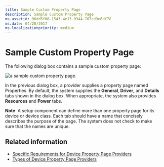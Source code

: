 ```yaml
---
title: Sample Custom Property Page
description: Sample Custom Property Page
ms.assetid: 96dd5f08-1543-4e13-9344-767cd9e6df78
ms.date: 04/20/2017
ms.localizationpriority: medium
---
```


# Sample Custom Property Page


The following dialog box contains a sample custom property page:

![a sample custom property page.](images/sampprop.png)

In the previous dialog box, a provider supplies a property page named Properties. By default, the system supplies the **General**, **Driver**, and **Details** tabs shown in the dialog box. When appropriate, the system also provides **Resources** and **Power** tabs.

**Note**  A setup component can define more than one property page for its device or device class. Each tab should have a name that concisely describes the purpose of the page. The system does not check to make sure that the names are unique.

 
## Related information

* [Specific Requirements for Device Property Page Providers](specific-requirements-for-device-property-page-providers--property-pag.md)
* [Types of Device Property Page Providers](types-of-device-property-page-providers.md)

